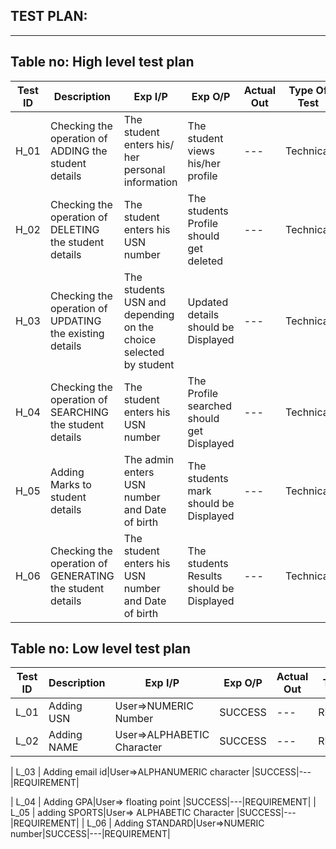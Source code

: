 ## TEST PLAN:
---
## Table no: High level test plan

| **Test ID** | **Description**                                              | **Exp I/P** | **Exp O/P** | **Actual Out** |**Type Of Test**  |    
|-------------|--------------------------------------------------------------|------------|-------------|----------------|------------------|
|  H_01       |Checking the operation of ADDING the student details|  The student enters his/ her personal information|The student views his/her profile|--- |Technical  |
|  H_02       |Checking the operation of DELETING the student details|The student enters his USN number|The students Profile should get deleted|--- |Technical |
|  H_03       |Checking the operation of UPDATING the existing details|The students USN and depending on the choice selected by student|Updated details should be Displayed|--- |Technical |
|  H_04       |Checking the operation of SEARCHING  the student details|The student enters his USN number|The Profile searched should get Displayed|--- |Technical |
|  H_05       |Adding Marks to student details|The admin enters USN number and Date of birth|The students mark should be Displayed|--- |Technical |
|  H_06       |Checking the operation of GENERATING  the student details|The student enters his USN number and Date of birth|The students Results should be Displayed|--- |Technical |



## Table no: Low level test plan

| **Test ID** | **Description**                                              | **Exp I/P** | **Exp O/P** | **Actual Out** |**Type Of Test**  |    
|-------------|--------------------------------------------------------------|------------|-------------|----------------|------------------|
|  L_01       |  Adding  USN | User=>NUMERIC Number|SUCCESS|--- |REQUIREMENT  |
|  L_02       | Adding  NAME| User=>ALPHABETIC Character |SUCCESS|---|REQUIREMENT|

|  L_03       |  Adding email id|User=>ALPHANUMERIC character |SUCCESS|---|REQUIREMENT|

|  L_04       | Adding GPA|User=> floating point |SUCCESS|---|REQUIREMENT|
|  L_05       | adding SPORTS|User=> ALPHABETIC Character |SUCCESS|---|REQUIREMENT|
|  L_06       | Adding STANDARD|User=>NUMERIC number|SUCCESS|---|REQUIREMENT|
 
